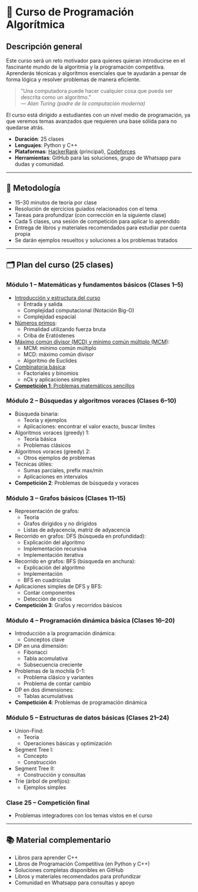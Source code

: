 # 📘 Curso de Programación Algorítmica

## Descripción general

Este curso será un reto motivador para quienes quieran introducirse en el fascinante mundo de la algoritmia y la programación competitiva. Aprenderás técnicas y algoritmos esenciales que te ayudarán a pensar de forma lógica y resolver problemas de manera eficiente.

> "Una computadora puede hacer cualquier cosa que pueda ser descrita como un algoritmo."  
> — *Alan Turing (padre de la computación moderna)*

El curso está dirigido a estudiantes con un nivel medio de programación, ya que veremos temas avanzados que requieren una base sólida para no quedarse atrás.

- **Duración**: 25 clases  
- **Lenguajes**: Python y C++  
- **Plataformas**: [HackerRank](https://www.hackerrank.com/) (principal), [Codeforces](https://codeforces.com/)
- **Herramientas**: GitHub para las soluciones, grupo de Whatsapp para dudas y comunidad.

---

## 🎯 Metodología

- 15–30 minutos de teoría por clase  
- Resolución de ejercicios guiados relacionados con el tema  
- Tareas para profundizar (con corrección en la siguiente clase)  
- Cada 5 clases, una sesión de competición para aplicar lo aprendido  
- Entrega de libros y materiales recomendados para estudiar por cuenta propia  
- Se darán ejemplos resueltos y soluciones a los problemas tratados

---

## 🗂️ Plan del curso (25 clases)

### Módulo 1 – Matemáticas y fundamentos básicos (Clases 1–5)

- [Introducción y estructura del curso](https://github.com/RuddyGuerrero/Algorithmics-Pamplona-Curso-de-Programaci-n-Competitiva/blob/a901afafe75b6010ea85f3f0fcf8ed024a2d0714/M%C3%B3dulo%201%20%E2%80%93%20Matem%C3%A1ticas%20y%20fundamentos%20b%C3%A1sicos%20(Clases%201%E2%80%935)/1%20-%20Introducci%C3%B3n%20y%20estructura%20del%20curso.md)  
  - Entrada y salida
  - Complejidad computacional (Notación Big-O)
  - Complejidad espacial  
- [Números primos](https://github.com/RuddyGuerrero/Algorithmics-Pamplona-Curso-de-Programaci-n-Competitiva/blob/a901afafe75b6010ea85f3f0fcf8ed024a2d0714/M%C3%B3dulo%201%20%E2%80%93%20Matem%C3%A1ticas%20y%20fundamentos%20b%C3%A1sicos%20(Clases%201%E2%80%935)/2%20-%20N%C3%BAmeros%20primos.md):
  - Primalidad utilizando fuerza bruta
  - Criba de Eratóstenes  
- [Máximo común divisor (MCD) y mínimo común múltiplo (MCM)](https://github.com/RuddyGuerrero/Algorithmics-Pamplona-Curso-de-Programaci-n-Competitiva/blob/a901afafe75b6010ea85f3f0fcf8ed024a2d0714/M%C3%B3dulo%201%20%E2%80%93%20Matem%C3%A1ticas%20y%20fundamentos%20b%C3%A1sicos%20(Clases%201%E2%80%935)/3%20-%20M%C3%A1ximo%20com%C3%BAn%20divisor%20(MCD)%20y%20m%C3%ADnimo%20com%C3%BAn%20m%C3%BAltiplo%20(MCM).md):
  - MCM: mínimo común múltiplo
  - MCD: máximo común divisor
  - Algoritmo de Euclides
- [Combinatoria básica](https://github.com/RuddyGuerrero/Algorithmics-Pamplona-Curso-de-Programaci-n-Competitiva/blob/a901afafe75b6010ea85f3f0fcf8ed024a2d0714/M%C3%B3dulo%201%20%E2%80%93%20Matem%C3%A1ticas%20y%20fundamentos%20b%C3%A1sicos%20(Clases%201%E2%80%935)/4%20-%20Combinatoria%20b%C3%A1sica.md):
  - Factoriales y binomios
  - nCk y aplicaciones simples
- [**Competición 1**: Problemas matemáticos sencillos](https://github.com/RuddyGuerrero/Algorithmics-Pamplona-Curso-de-Programaci-n-Competitiva/blob/a901afafe75b6010ea85f3f0fcf8ed024a2d0714/M%C3%B3dulo%201%20%E2%80%93%20Matem%C3%A1ticas%20y%20fundamentos%20b%C3%A1sicos%20(Clases%201%E2%80%935)/5%20-%20Competici%C3%B3n%201%20Problemas%20matem%C3%A1ticos%20sencillos.md)

### Módulo 2 – Búsquedas y algoritmos voraces (Clases 6–10)

- Búsqueda binaria:
  - Teoría y ejemplos
  - Aplicaciones: encontrar el valor exacto, buscar límites
- Algoritmos voraces (greedy) 1:
  - Teoría básica
  - Problemas clásicos
- Algoritmos voraces (greedy) 2:
  - Otros ejemplos de problemas
- Técnicas útiles:
  - Sumas parciales, prefix max/min 
  - Aplicaciones en intervalos  
- **Competición 2**: Problemas de búsqueda y voraces

### Módulo 3 – Grafos básicos (Clases 11–15)

- Representación de grafos:
  - Teoría
  - Grafos dirigidos y no dirigidos  
  - Listas de adyacencia, matriz de adyacencia
- Recorrido en grafos: DFS (búsqueda en profundidad):
  - Explicación del algoritmo
  - Implementación recursiva
  - Implementación iterativa
- Recorrido en grafos: BFS (búsqueda en anchura):
  - Explicación del algoritmo
  - Implementación
  - BFS en cuadrículas
- Aplicaciones simples de DFS y BFS:
  - Contar componentes
  - Detección de ciclos
- **Competición 3**: Grafos y recorridos básicos

### Módulo 4 – Programación dinámica básica (Clases 16–20)

- Introducción a la programación dinámica:
  - Conceptos clave
- DP en una dimensión:
  - Fibonacci
  - Tabla acomulativa
  - Subsecuencia creciente
- Problemas de la mochila 0-1:
  - Problema clásico y variantes
  - Problema de contar cambio
- DP en dos dimensiones:
  - Tablas acumulativas
- **Competición 4**: Problemas de programación dinámica

### Módulo 5 – Estructuras de datos básicas (Clases 21–24)

- Union-Find:
  - Teoría
  - Operaciones básicas y optimización  
- Segment Tree I:
  - Concepto
  - Construcción 
- Segment Tree II:
  - Construcción y consultas  
- Trie (árbol de prefijos):
  - Ejemplos simples

### Clase 25 – Competición final

- Problemas integradores con los temas vistos en el curso

---

## 📚 Material complementario

- Libros para aprender C++  
- Libros de Programación Competitiva (en Python y C++)  
- Soluciones completas disponibles en GitHub  
- Libros y materiales recomendados para profundizar  
- Comunidad en Whatsapp para consultas y apoyo
